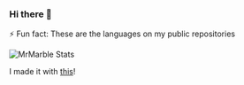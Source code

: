 ### Hi there 👋
⚡ Fun fact:
  These are the languages on my public repositories
  
   ![MrMarble Stats](https://gitlang.mrmarble.dev/mrmarble?format=svg&background=%23fff "MrMarble languages stats")

  I made it with [this](https://github.com/MrMarble/github-language-stats)!
<!--
**MrMarble/MrMarble** is a ✨ _special_ ✨ repository because its `README.md` (this file) appears on your GitHub profile.

Here are some ideas to get you started:

- 🔭 I’m currently working on ...
- 🌱 I’m currently learning ...
- 👯 I’m looking to collaborate on ...
- 🤔 I’m looking for help with ...
- 💬 Ask me about ...
- 📫 How to reach me: ...
- 😄 Pronouns: ...
- ⚡ Fun fact: ...
-->
